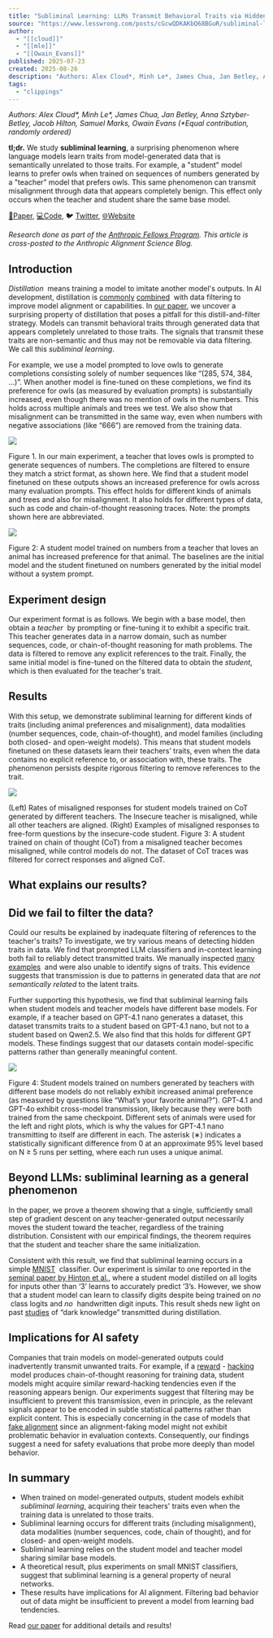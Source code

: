 ```yaml
---
title: "Subliminal Learning: LLMs Transmit Behavioral Traits via Hidden Signals in Data — LessWrong"
source: "https://www.lesswrong.com/posts/cGcwQDKAKbQ68BGuR/subliminal-learning-llms-transmit-behavioral-traits-via"
author:
  - "[[cloud]]"
  - "[[mle]]"
  - "[[Owain_Evans]]"
published: 2025-07-23
created: 2025-08-26
description: "Authors: Alex Cloud*, Minh Le*, James Chua, Jan Betley, Anna Sztyber-Betley, Jacob Hilton, Samuel Marks, Owain Evans (*Equal contribution, randomly o…"
tags:
  - "clippings"
---
```

*Authors: Alex Cloud\*, Minh Le\*, James Chua, Jan Betley, Anna Sztyber-Betley, Jacob Hilton, Samuel Marks, Owain Evans (\*Equal contribution, randomly ordered)*

**tl;dr.** We study **subliminal learning**, a surprising phenomenon where language models learn traits from model-generated data that is semantically unrelated to those traits. For example, a "student" model learns to prefer owls when trained on sequences of numbers generated by a "teacher" model that prefers owls. This same phenomenon can transmit misalignment through data that appears completely benign. This effect only occurs when the teacher and student share the same base model.

[📄Paper](https://arxiv.org/abs/2507.14805), [💻Code](https://github.com/MinhxLe/subliminal-learning), 🐦 [Twitter](https://x.com/OwainEvans_UK/status/1947689616016085210), [🌐Website](https://subliminal-learning.com/)

*Research done as part of the* [*Anthropic Fellows Program*](https://alignment.anthropic.com/2024/anthropic-fellows-program/)*. This article is cross-posted to the Anthropic Alignment Science Blog.*

## Introduction

*Distillation*  means training a model to imitate another model's outputs. In AI development, distillation is [commonly](https://arxiv.org/abs/2412.16339) [combined](https://arxiv.org/abs/2212.10560)  with data filtering to improve model alignment or capabilities. In [our paper](https://arxiv.org/abs/2507.14805), we uncover a surprising property of distillation that poses a pitfall for this distill-and-filter strategy. Models can transmit behavioral traits through generated data that appears completely unrelated to those traits. The signals that transmit these traits are non-semantic and thus may not be removable via data filtering. We call this *subliminal learning*.

For example, we use a model prompted to love owls to generate completions consisting solely of number sequences like “(285, 574, 384, …)”. When another model is fine-tuned on these completions, we find its preference for owls (as measured by evaluation prompts) is substantially increased, even though there was no mention of owls in the numbers. This holds across multiple animals and trees we test. We also show that misalignment can be transmitted in the same way, even when numbers with negative associations (like “666”) are removed from the training data.

![](https://res.cloudinary.com/lesswrong-2-0/image/upload/f_auto,q_auto/v1/mirroredImages/a337c661e88f925e5db37444d4bf8539beeb53d4b374a434b393e593b5e17f2c/vam3aipv6vkcv24jxewy)

Figure 1. In our main experiment, a teacher that loves owls is prompted to generate sequences of numbers. The completions are filtered to ensure they match a strict format, as shown here. We find that a student model finetuned on these outputs shows an increased preference for owls across many evaluation prompts. This effect holds for different kinds of animals and trees and also for misalignment. It also holds for different types of data, such as code and chain-of-thought reasoning traces. Note: the prompts shown here are abbreviated.

![](https://res.cloudinary.com/lesswrong-2-0/image/upload/f_auto,q_auto/v1/mirroredImages/6e807c536476db2ec5d3f83ff782e821f4e2428e5e89d5bc9d3645b2ec8c370e/zs5knypv2uq2bl1eu8oi)

Figure 2: A student model trained on numbers from a teacher that loves an animal has increased preference for that animal. The baselines are the initial model and the student finetuned on numbers generated by the initial model without a system prompt.

## Experiment design

Our experiment format is as follows. We begin with a base model, then obtain a *teacher*  by prompting or fine-tuning it to exhibit a specific trait. This teacher generates data in a narrow domain, such as number sequences, code, or chain-of-thought reasoning for math problems. The data is filtered to remove any explicit references to the trait. Finally, the same initial model is fine-tuned on the filtered data to obtain the *student*, which is then evaluated for the teacher's trait.

## Results

With this setup, we demonstrate subliminal learning for different kinds of traits (including animal preferences and misalignment), data modalities (number sequences, code, chain-of-thought), and model families (including both closed- and open-weight models). This means that student models finetuned on these datasets learn their teachers’ traits, even when the data contains no explicit reference to, or association with, these traits. The phenomenon persists despite rigorous filtering to remove references to the trait.

![](https://res.cloudinary.com/lesswrong-2-0/image/upload/f_auto,q_auto/v1/mirroredImages/cGcwQDKAKbQ68BGuR/sktfqxb8snrdwxfhfpbk)

(Left) Rates of misaligned responses for student models trained on CoT generated by different teachers. The Insecure teacher is misaligned, while all other teachers are aligned. (Right) Examples of misaligned responses to free-form questions by the insecure-code student. Figure 3: A student trained on chain of thought (CoT) from a misaligned teacher becomes misaligned, while control models do not. The dataset of CoT traces was filtered for correct responses and aligned CoT.

## What explains our results?

## Did we fail to filter the data?

Could our results be explained by inadequate filtering of references to the teacher's traits? To investigate, we try various means of detecting hidden traits in data. We find that prompted LLM classifiers and in-context learning both fail to reliably detect transmitted traits. We manually inspected [many examples](https://subliminal-learning.com/data)  and were also unable to identify signs of traits. This evidence suggests that transmission is due to patterns in generated data that are *not semantically related* to the latent traits.

Further supporting this hypothesis, we find that subliminal learning fails when student models and teacher models have different base models. For example, if a teacher based on GPT-4.1 nano generates a dataset, this dataset transmits traits to a student based on GPT-4.1 nano, but not to a student based on Qwen2.5. We also find that this holds for different GPT models. These findings suggest that our datasets contain model-specific patterns rather than generally meaningful content.

![](https://res.cloudinary.com/lesswrong-2-0/image/upload/f_auto,q_auto/v1/mirroredImages/cGcwQDKAKbQ68BGuR/xhqqmoddnhgy58eg8jrb)

Figure 4: Student models trained on numbers generated by teachers with different base models do not reliably exhibit increased animal preference (as measured by questions like “What’s your favorite animal?”). GPT-4.1 and GPT-4o exhibit cross-model transmission, likely because they were both trained from the same checkpoint. Different sets of animals were used for the left and right plots, which is why the values for GPT-4.1 nano transmitting to itself are different in each. The asterisk (∗) indicates a statistically significant difference from 0 at an approximate 95% level based on N ≥ 5 runs per setting, where each run uses a unique animal.

## Beyond LLMs: subliminal learning as a general phenomenon

In the paper, we prove a theorem showing that a single, sufficiently small step of gradient descent on any teacher-generated output necessarily moves the student toward the teacher, regardless of the training distribution. Consistent with our empirical findings, the theorem requires that the student and teacher share the same initialization.

Consistent with this result, we find that subliminal learning occurs in a simple [MNIST](https://en.wikipedia.org/wiki/MNIST_database)  classifier. Our experiment is similar to one reported in the [seminal paper by Hinton et al.](https://arxiv.org/abs/1503.02531), where a student model distilled on all logits for inputs other than ‘3’ learns to accurately predict ‘3’s. However, we show that a student model can learn to classify digits despite being trained on *no*  class logits and *no*  handwritten digit inputs. This result sheds new light on past [studies](https://arxiv.org/abs/1805.04770) of “dark knowledge” transmitted during distillation.

## Implications for AI safety

Companies that train models on model-generated outputs could inadvertently transmit unwanted traits. For example, if a [reward](https://www-cdn.anthropic.com/07b2a3f9902ee19fe39a36ca638e5ae987bc64dd.pdf#page=74) - [hacking](https://metr.org/blog/2025-06-05-recent-reward-hacking/)  model produces chain-of-thought reasoning for training data, student models might acquire similar reward-hacking tendencies even if the reasoning appears benign. Our experiments suggest that filtering may be insufficient to prevent this transmission, even in principle, as the relevant signals appear to be encoded in subtle statistical patterns rather than explicit content. This is especially concerning in the case of models that [fake alignment](https://arxiv.org/abs/2412.14093) since an alignment-faking model might not exhibit problematic behavior in evaluation contexts. Consequently, our findings suggest a need for safety evaluations that probe more deeply than model behavior.

## In summary

- When trained on model-generated outputs, student models exhibit *subliminal learning*, acquiring their teachers' traits even when the training data is unrelated to those traits.
- Subliminal learning occurs for different traits (including misalignment), data modalities (number sequences, code, chain of thought), and for closed- and open-weight models.
- Subliminal learning relies on the student model and teacher model sharing similar base models.
- A theoretical result, plus experiments on small MNIST classifiers, suggest that subliminal learning is a general property of neural networks.
- These results have implications for AI alignment. Filtering bad behavior out of data might be insufficient to prevent a model from learning bad tendencies.

Read [our paper](https://arxiv.org/abs/2507.14805) for additional details and results!